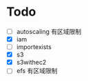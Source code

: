 # Todo

- [ ] autoscaling               有区域限制
- [x] iam
- [ ] importexists
- [x] s3
- [x] s3withec2
- [ ] efs                       有区域限制
